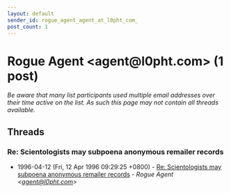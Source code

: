```yaml
---
layout: default
sender_id: rogue_agent_agent_at_l0pht_com_
post_count: 1
---
```


# Rogue Agent <agent<span>@</span>l0pht.com> (1 post)

_Be aware that many list participants used multiple email addresses over their time active on the list. As such this page may not contain all threads available._

## Threads

### Re: Scientologists may subpoena anonymous remailer records
+ 1996-04-12 (Fri, 12 Apr 1996 09:29:25 +0800) - [Re: Scientologists may subpoena anonymous remailer records](/archive/1996/04/f1c5536953d4e50f81a17af73a7706dbdbdb44f9e8567d92e053df0e4ff231f5) - _Rogue Agent \<agent@l0pht.com\>_


